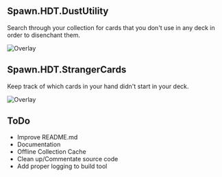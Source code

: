 ## Spawn.HDT.DustUtility
Search through your collection for cards that you don't use in any deck in order to disenchant them.

![Overlay](https://i.imgur.com/X91JVMa.png)

## Spawn.HDT.StrangerCards
Keep track of which cards in your hand didn't start in your deck.

![Overlay](https://i.imgur.com/MXdwt24.png)

## ToDo
- Improve README.md
- Documentation
- Offline Collection Cache
- Clean up/Commentate source code
- Add proper logging to build tool

